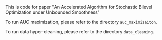 This is code for paper "An Accelerated Algorithm for Stochastic Bilevel Optimization under Unbounded Smoothness"

To run AUC maximization, please refer to the directory `auc_maximizaiton`.

To run data hyper-cleaning, please refer to the directory `data_cleaning`.
